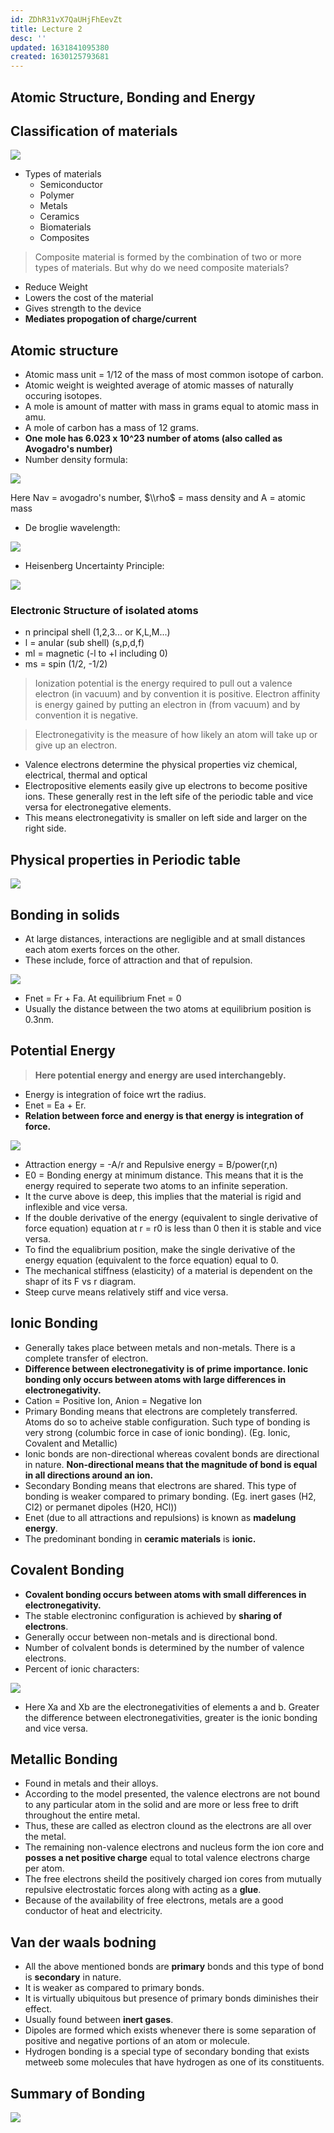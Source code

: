 ```yaml
---
id: ZDhR31vX7QaUHjFhEevZt
title: Lecture 2
desc: ''
updated: 1631841095380
created: 1630125793681
---
```

## Atomic Structure, Bonding and Energy

## Classification of materials

![](/assets/images/2021-08-28-10-22-07.png)

- Types of materials
  - Semiconductor
  - Polymer
  - Metals
  - Ceramics
  - Biomaterials
  - Composites

> Composite material is formed by the combination of two or more types of materials. But why do we need composite materials?

- Reduce Weight
- Lowers the cost of the material
- Gives strength to the device
- **Mediates propogation of charge/current**

## Atomic structure

- Atomic mass unit = 1/12 of the mass of most common isotope of carbon.
- Atomic weight is weighted average of atomic masses of naturally occuring isotopes.
- A mole is amount of matter with mass in grams equal to atomic mass in amu.
- A mole of carbon has a mass of 12 grams.
- **One mole has 6.023 x 10^23 number of atoms (also called as Avogadro's number)**
- Number density formula: 

![](/assets/images/2021-08-28-15-14-09.png)

Here Nav = avogadro's number, $\\rho$ = mass density and A = atomic mass

- De broglie wavelength: 

![](/assets/images/2021-08-28-15-58-00.png)

- Heisenberg Uncertainty Principle: 

![](/assets/images/2021-08-28-15-58-34.png)

### Electronic Structure of isolated atoms

- n  principal shell (1,2,3... or K,L,M...)
- l = anular (sub shell) (s,p,d,f)
- ml = magnetic (-l to +l including 0)
- ms = spin (1/2, -1/2)

> Ionization potential is the energy required to pull out a valence electron (in vacuum) and by convention it is positive. Electron affinity is energy gained by putting an electron in (from vacuum) and by convention it is negative.

> Electronegativity is the measure of how likely an atom will take up or give up an electron.

- Valence electrons determine the physical properties viz chemical, electrical, thermal and optical
- Electropositive elements easily give up electrons to become positive ions. These generally rest in the left sife of the periodic table and vice versa for electronegative elements.
- This means electronegativity is smaller on left side and larger on the right side.

## Physical properties in Periodic table

![](/assets/images/2021-08-28-16-08-27.png)

## Bonding in solids

- At large distances, interactions are negligible and at small distances each atom exerts forces on the other.
- These include, force of attraction and that of repulsion.

![](/assets/images/2021-08-28-16-12-56.png)

- Fnet = Fr + Fa. At equilibrium Fnet = 0
- Usually the distance between the two atoms at equilibrium position is 0.3nm.

## Potential Energy

> **Here potential energy and energy are used interchangebly.**

- Energy is integration of foice wrt the radius.
- Enet = Ea + Er.
- **Relation between force and energy is that energy is integration of force.**

![](/assets/images/2021-08-28-16-17-07.png)

- Attraction energy = -A/r and Repulsive energy = B/power(r,n)
- E0 = Bonding energy at minimum distance. This means that it is the energy required to seperate two atoms to an infinite seperation.
- It the curve above is deep, this implies that the material is rigid and inflexible and vice versa.
- If the double derivative of the energy (equivalent to single derivative of force equation) equation at r = r0 is less than 0 then it is stable and vice versa.
- To find the equalibrium position, make the single derivative of the energy equation (equivalent to the force equation) equal to 0.
- The mechanical stiffness (elasticity) of a material is dependent on the shapr of its F vs r diagram.
- Steep curve means relatively stiff and vice versa.

## Ionic Bonding

- Generally takes place between metals and non-metals. There is a complete transfer of electron.
- **Difference between electronegativity is of prime importance. Ionic bonding only occurs between atoms with large differences in electronegativity.**
- Cation = Positive Ion, Anion = Negative Ion
- Primary Bonding means that electrons are completely transferred. Atoms do so to acheive stable configuration. Such type of bonding is very strong (columbic force in case of ionic bonding). (Eg. Ionic, Covalent and Metallic)
- Ionic bonds are non-directional whereas covalent bonds are directional in nature. **Non-directional means that the magnitude of bond is equal in all directions around an ion.**
- Secondary Bonding means that electrons are shared. This type of bonding is weaker compared to primary bonding. (Eg. inert gases (H2, Cl2) or permanet dipoles (H20, HCl))
- Enet (due to all attractions and repulsions) is known as **madelung energy**.
- The predominant bonding in **ceramic materials** is **ionic.**

## Covalent Bonding

- **Covalent bonding occurs between atoms with small differences in electronegativity.**
- The stable electroninc configuration is achieved by **sharing of electrons**.
- Generally occur between non-metals and is directional bond.
- Number of colvalent bonds is determined by the number of valence electrons.
- Percent of ionic characters:

![](/assets/images/2021-08-28-16-46-57.png)

- Here Xa and Xb are the electronegativities of elements a and b. Greater the difference between electronegativities, greater is the ionic bonding and vice versa.

## Metallic Bonding

- Found in metals and their alloys.
- According to the model presented, the valence electrons are not bound to any particular atom in the solid and are more or less free to drift throughout the entire metal.
- Thus, these are called as electron clound as the electrons are all over the metal.
- The remaining non-valence electrons and nucleus form the ion core and **posses a net positive charge** equal to total valence electrons charge per atom.
- The free electrons sheild the positively charged ion cores from mutually repulsive electrostatic forces along with acting as a **glue**.
- Because of the availability of free electrons, metals are a good conductor of heat and electricity.

## Van der waals bodning

- All the above mentioned bonds are **primary** bonds and this type of bond is **secondary** in nature.
- It is weaker as compared to primary bonds.
- It is virtually ubiquitous but presence of primary bonds diminishes their effect.
- Usually found between **inert gases**.
- Dipoles are formed which exists whenever there is some separation of positive and negative portions of an atom or molecule.
- Hydrogen bonding is a special type of secondary bonding that exists metweeb some molecules that have hydrogen as one of its constituents.

## Summary of Bonding

![](/assets/images/2021-08-28-16-50-27.png)

